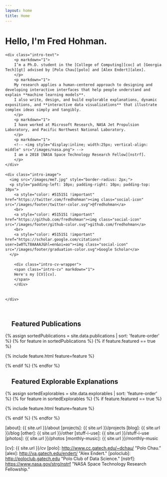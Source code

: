 ```yaml
---
layout: home
title: Home
---
```


<h1 class="intro-title">Hello, I'm Fred Hohman.</h1>
<!-- *But you can call me Fred. Nice to meet you.* -->

<!-- {% include nav.html %} -->

<div class="intro">
	
	<div class="intro-text">
		<p markdown="1">
		I’m a Ph.D. student in the [College of Computing][coc] at [Georgia Tech][gt] advised by [Polo Chau][polo] and [Alex Endert][alex]. 
		</p>
		<p markdown="1">
		My research applies a human-centered approach to designing and developing interactive interfaces that help people understand and explain **machine learning models**.
		I also write, design, and build explorable explanations, dynamic expositions, and **interactive data visualizations** that illustrate complex ideas simply and tangibly.
		</p>
		<p markdown="1">
		I have worked at Microsoft Research, NASA Jet Propulsion Laboratory, and Pacific Northwest National Laboratory.
		</p>
		<p markdown="1">
		<!-- <img style="display:inline; width:25px; vertical-align: middle" src="/images/nasa.png"> -->
		I am a 2018 [NASA Space Technology Research Fellow][nstrf].
		</p>
	</div>

	<div class="intro-image">
	  <img src="/images/me7.jpg" style="border-radius: 2px;">
	  <p style="padding-left: 10px; padding-right: 10px; padding-top: 10px">
		<a style="color: #515151 !important" href="https://twitter.com/fredhohman"><img class="social-icon" src="/images/footer/twitter-color.svg">@fredhohman</a>
		<br>
		<a style="color: #515151 !important" href="https://github.com/fredhohman"><img class="social-icon" src="/images/footer/github-color.svg">github.com/fredhohman</a>
		<br>
		<a style="color: #515151 !important" href="https://scholar.google.com/citations?user=1w0TLT8AAAAJ&hl=en&oi=ao"><img class="social-icon" src="/images/footer/graduation-color.svg">Google Scholar</a>
	  </p>
	
		<div class="intro-cv-wrapper">
		<span class="intro-cv" markdown="1">
		Here's my [CV][cv].
		</span>
		</div>
	

	</div>

</div>

<div style="padding-top:15px;" ></div>

<h2 style="margin-left:20px;">Featured Publications</h2>
<div class="cover-wrapper">
<!-- 	<div class="cover-side">
		<strong>Feature Research Publications</strong>
	</div> -->
{% assign sortedPublications = site.data.publications | sort: 'feature-order' %}
{% for feature in sortedPublications %}
{% if feature.featured == true %}

{% include feature.html feature=feature %}

{% endif %}
{% endfor %}
</div>	

<h2 style="margin-left:20px;">Featured Explorable Explanations</h2>
<div class="cover-wrapper">
<!-- 	<div class="cover-side">
	<strong>Feature Explorable Explainations</strong>
</div> -->
{% assign sortedExplorables = site.data.explorables | sort: 'feature-order' %}
{% for feature in sortedExplorables %}
{% if feature.featured == true %}

{% include feature.html feature=feature %}

{% endif %}
{% endfor %}
</div>

<!-- # [Projects][projects]
Things I do, including research, academic course projects, and miscellaneous interests.

# [Blog][blog]
Things I think about, read, and write.

# [Other][other]
Everything else. -->


[about]: {{ site.url }}/about
[projects]: {{ site.url }}/projects
[blog]: {{ site.url }}/blog
[other]: {{ site.url }}/other
[stuff-i-use]: {{ site.url }}/stuff-i-use
[photos]: {{ site.url }}/photos
[monthly-music]: {{ site.url }}/monthly-music

[gt]: http://www.gatech.edu "Georgia Tech."
[cse]: http://cse.gatech.edu "GT Computational Science and Engineering."
[coc]: http://www.cc.gatech.edu "GT College of Computing."

[cv]: {{ site.url }}/cv
[polo]: http://www.cc.gatech.edu/~dchau/ "Polo Chau."
[alex]: http://va.gatech.edu/endert/ "Alex Endert."
[poloclub]: http://poloclub.gatech.edu "Polo Club of Data Science."
[nstrf]: https://www.nasa.gov/strg/nstrf "NASA Space Technology Research Fellowship."